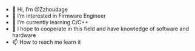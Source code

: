- 👋 Hi, I’m @Zzhoudage
- 👀 I’m interested in Firmware Engineer
- 🌱 I’m currently learning C/C++
- 💞️ I hope to cooperate in this field and have knowledge of software and hardware
- 📫 How to reach me learn it

<!---
Zzhoudage/Zzhoudage is a ✨ special ✨ repository because its `README.md` (this file) appears on your GitHub profile.
You can click the Preview link to take a look at your changes.
--->

